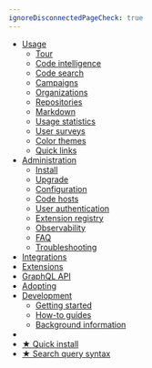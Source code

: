 ```yaml
---
ignoreDisconnectedPageCheck: true
---
```


<!--

This page is the sidebar on https://docs.sourcegraph.com.

Keep it as a single list with at most 2 levels. (Anything else may not render correctly.)

-->

- [Usage](user/index.md)
  - [Tour](user/tour.md)
  - [Code intelligence](user/code_intelligence/index.md)
  - [Code search](user/search/index.md)
  - [Campaigns](user/campaigns/index.md)
  - [Organizations](user/organizations/index.md)
  - [Repositories](user/repository/index.md)
  - [Markdown](user/markdown.md)
  - [Usage statistics](user/usage_statistics.md)
  - [User surveys](user/user_surveys.md)
  - [Color themes](user/themes.md)
  - [Quick links](user/quick_links.md)
- [Administration](admin/index.md)
  - [Install](admin/install/index.md)
  - [Upgrade](admin/updates.md)
  - [Configuration](admin/config/index.md)
  - [Code hosts](admin/external_service/index.md)
  - [User authentication](admin/auth/index.md)
  - [Extension registry](admin/extensions/index.md)
  - [Observability](admin/observability/index.md)
  - [FAQ](admin/faq.md)
  - [Troubleshooting](admin/troubleshooting.md)
- [Integrations](integration/index.md)
- [Extensions](extensions/index.md)
- [GraphQL API](api/graphql/index.md)
- [Adopting](adopt/index.md)
- [Development](dev/index.md)
  - [Getting started](dev/getting-started/index.md)
  - [How-to guides](dev/how-to/index.md)
  - [Background information](dev/background-information/index.md)
- <br/>
- [★ Quick install](index.md#quickstart-guide)
- [★ Search query syntax](user/search/queries.md)
